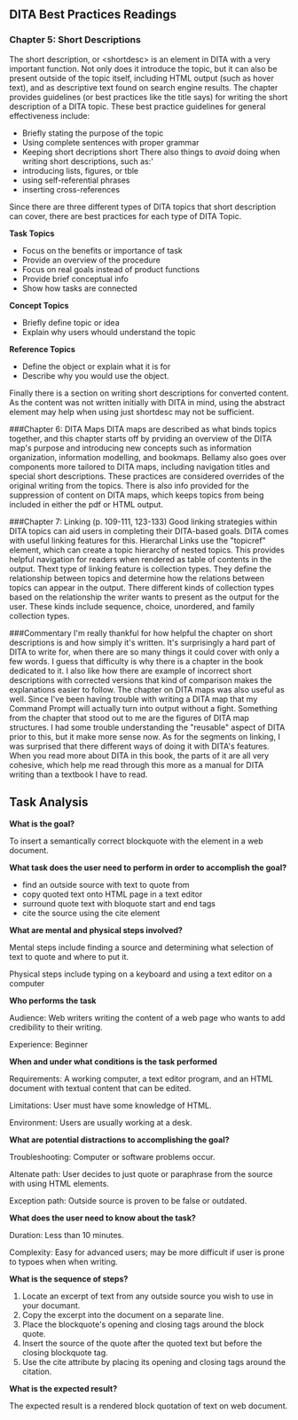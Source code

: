 ## DITA Best Practices Readings
### Chapter 5: Short Descriptions

The short description, or &lt;shortdesc&gt; is an element in DITA with a very important function. Not only does it introduce the topic, but it can also be present outside of the topic itself, including HTML output (such as hover text), and as descriptive text found on search engine results. The chapter provides guidelines (or best practices like the title says) for writing the short description of a DITA topic. These best practice guidelines for general effectiveness include:
- Briefly stating the purpose of the topic
- Using complete sentences with proper grammar
- Keeping short decriptions short
There also things to _avoid_ doing when writing short descriptions, such as:'
- introducing lists, figures, or tble
- using self-referential phrases
- inserting cross-references 

Since there are three different types of DITA topics that short description can cover, there are best practices for each type of DITA Topic.

**Task Topics**
- Focus on the benefits or importance of task
- Provide an overview of the procedure
- Focus on real goals instead of product functions
- Provide brief conceptual info
- Show how tasks are connected

**Concept Topics**
- Briefly define topic or idea
- Explain why users whould understand the topic

**Reference Topics**
- Define the object or explain what it is for
- Describe why you would use the object.

Finally there is a section on writing short descriptions for converted content. As the content was not written initially with DITA in mind, using the abstract element may help when using just shortdesc may not be sufficient.

###Chapter 6: DITA Maps
DITA maps are described as what binds topics together, and this chapter starts off by prviding an overview of the DITA map's purpose and introducing new concepts such as information organization, information modelling, and bookmaps. Bellamy also goes over components more tailored to DITA maps, including navigation titles and special short descriptions. These practices are considered overrides of the original writing from the topics. There is also info provided for the suppression of content on DITA maps, which keeps topics from being included in either the pdf or HTML output.

###Chapter 7: Linking (p. 109-111, 123-133)
Good linking strategies within DITA topics can aid users in completing their DITA-based goals. DITA comes with useful linking features for this. Hierarchal Links use the "topicref" element, which can create a topic hierarchy of nested topics. This provides helpful navigation for readers when rendered as table of contents in the output. Thext type of linking feature is collection types. They define the relationship between topics and determine how the relations between topics can appear in the output. There different kinds of collection types based on the relationship the writer wants to present as the output for the user. These kinds include sequence, choice, unordered, and family collection types.

###Commentary
I'm really thankful for how helpful the chapter on short descriptions is and how simply it's written. It's surprisingly a hard part of DITA to write for, when there are so many things it could cover with only a few words. I guess that difficulty is why there is a chapter in the book dedicated to it. I also like how there are example of incorrect short descriptions with corrected versions that kind of comparison makes the explanations easier to follow. The chapter on DITA maps was also useful as well. Since I've been having trouble with writing a DITA map that my Command Prompt will actually turn into output without a fight. Something from the chapter that stood out to me are the figures of DITA map structures. I had some trouble understanding the "reusable" aspect of DITA prior to this, but it make more sense now. As for the segments on linking, I was surprised that there different ways of doing it with DITA's features. When you read more about DITA in this book, the parts of it are all very cohesive, which help me read through this more as a manual for DITA writing than a textbook I have to read.


## Task Analysis
**What is the goal?** 

To insert a semantically correct blockquote with the element in a web document.

**What task does the user need to perform in order to accomplish the goal?** 
- find an outside source with text to quote from
- copy quoted text onto HTML page in a text editor
- surround quote text with bloquote start and end tags
- cite the source using the cite element

**What are mental and physical steps involved?** 

Mental steps include finding a source and determining what selection of text to quote and where to put it. 

Physical steps include typing on a keyboard and using a text editor on a computer

**Who performs the task** 

Audience: Web writers writing the content of a web page who wants to add credibility to their writing.

Experience: Beginner

**When and under what conditions is the task performed**

Requirements: A working computer, a text editor program, and an HTML document with textual content that can be edited. 

Limitations: User must have some knowledge of HTML.

Environment: Users are usually working at a desk.

**What are potential distractions to accomplishing the goal?**

Troubleshooting: Computer or software problems occur.

Altenate path: User decides to just quote or paraphrase from the source with using HTML elements.

Exception path: Outside source is proven to be false or outdated.

**What does the user need to know about the task?**

Duration: Less than 10 minutes.

Complexity: Easy for advanced users; may be more difficult if user is prone to typoes when when writing. 

**What is the sequence of steps?**

1. Locate an excerpt of text from any outside source you wish to use in your documant.
2. Copy the excerpt into the document on a separate line.
3. Place the blockquote's opening and closing tags around the block quote.
4. Insert the source of the quote after the quoted text but before the closing blockquote tag.
5. Use the cite attribute by placing its opening and closing tags around the citation.

**What is the expected result?**

The expected result is a rendered block quotation of text on web document.
